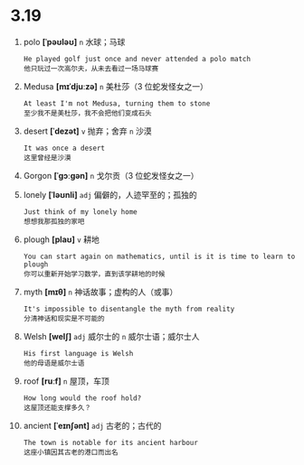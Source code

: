 # 3.19



1. polo **[ˈpəʊləʊ]** `n` 水球；马球
    ```
    He played golf just once and never attended a polo match
    他只玩过一次高尔夫，从未去看过一场马球赛
    ```

2. Medusa **[mɪˈdjuːzə]** `n` 美杜莎（3 位蛇发怪女之一）
    ```
    At least I'm not Medusa, turning them to stone
    至少我不是美杜莎，我不会把他们变成石头
    ```

3. desert **[ˈdezət]** `v` 抛弃；舍弃 `n` 沙漠
    ```
    It was once a desert
    这里曾经是沙漠
    ```

4. Gorgon **[ˈɡɔːɡən]** `n` 戈尔贡（3 位蛇发怪女之一）

5. lonely **[ˈləʊnli]** `adj` 偏僻的，人迹罕至的；孤独的
    ```
    Just think of my lonely home
    想想我那孤独的家吧
    ```

6. plough **[plaʊ]** `v` 耕地
    ```
    You can start again on mathematics, until is it is time to learn to plough
    你可以重新开始学习数学，直到该学耕地的时候
    ```

7. myth **[mɪθ]** `n` 神话故事；虚构的人（或事）
    ```
    It's impossible to disentangle the myth from reality
    分清神话和现实是不可能的
    ```

8. Welsh **[welʃ]** `adj` 威尔士的 `n` 威尔士语；威尔士人
    ```
    His first language is Welsh
    他的母语是威尔士语
    ```

9. roof **[ruːf]** `n` 屋顶，车顶
    ```
    How long would the roof hold?
    这屋顶还能支撑多久？
    ```

10. ancient **[ˈeɪnʃənt]** `adj` 古老的；古代的
    ```
    The town is notable for its ancient harbour
    这座小镇因其古老的港口而出名
    ```
